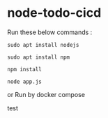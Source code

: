 # node-todo-cicd

Run these below commands :


`sudo apt install nodejs`


`sudo apt install npm`


`npm install`

`node app.js`

or Run by docker compose

test

